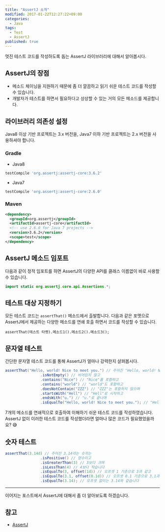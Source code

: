 ```yaml
---
title: "AssertJ 소개"
modified: 2017-01-22T12:27:22+09:00
categories:
  - Java
tags:
  - Test
  - AssertJ
published: true
---
```



멋진 테스트 코드를 작성하도록 돕는 AssertJ 라이브러리에 대해서 알아봅시다.


## AssertJ의 장점

- 메소드 체이닝을 지원하기 때문에 좀 더 깔끔하고 읽기 쉬운 테스트 코드를 작성할 수 있습니다.
- 개발자가 테스트를 하면서 필요하다고 상상할 수 있는 거의 모든 메소드를 제공합니다.

## 라이브러리 의존성 설정

Java8 이상 기반 프로젝트는 3.x 버전을, Java7 이하 기반 프로젝트는 2.x 버전을 사용하셔야 합니다.


### Gradle

- Java8
```groovy
testCompile 'org.assertj:assertj-core:3.6.2'
```

- Java7
```groovy
testCompile 'org.assertj:assertj-core:2.6.0'
```


### Maven

```xml
<dependency>
  <groupId>org.assertj</groupId>
  <artifactId>assertj-core</artifactId>
  <!-- use 2.6.0 for Java 7 projects -->
  <version>3.6.2</version>
  <scope>test</scope>
</dependency>
```



## AssertJ 메소드 임포트

다음과 같이 정적 임포트를 하면 AssertJ의 다양한 API를 클래스 이름없이 바로 사용할 수 있습니다.

```java
import static org.assertj.core.api.Assertions.*;
```



## 테스트 대상 지정하기

모든 테스트 코드는 `assertThat()` 메소드에서 출발합니다.
다음과 같은 포멧으로 AssertJ에서 제공하는 다양한 메소드를 연쇄 호출 하면서 코드를 작성할 수 있습니다.

```
assertThat(테스트 타켓).메소드1().메소드2().메소드3();
```



## 문자열 테스트

간단한 문자열 테스트 코드를 통해 AssertJ가 얼마나 강력한지 살펴봅시다.

```java
assertThat("Hello, world! Nice to meet you.") // 주어진 "Hello, world! Nice to meet you."라는 문자열은
				.isNotEmpty() // 비어있지 않고
				.contains("Nice") // "Nice"를 포함하고
				.contains("world") // "world"도 포함하고
				.doesNotContain("ZZZ") // "ZZZ"는 포함하지 않으며
				.startsWith("Hell") // "Hell"로 시작하고
				.endsWith("u.") // "u."로 끝나며
				.isEqualTo("Hello, world! Nice to meet you."); // "Hello, world! Nice to meet you."과 일치합니다.
```

7개의 메소드를 연쇄적으로 호출하여 이해하기 쉬운 테스트 코드를 작성하였습니다.
AssertJ 없이 이러한 테스트 코드를 작성했더라면 얼마나 많은 코드가 필요했었을까요? :sweat_smile:



## 숫자 테스트

```java
assertThat(3.14d) // 주어진 3.14라는 숫자는
				.isPositive() // 양수이고
				.isGreaterThan(3) // 3보다 크며
				.isLessThan(4) // 4보다 작습니다
				.isEqualTo(3, offset(1d)) // 오프셋 1 기준으로 3과 같고
				.isEqualTo(3.1, offset(0.1d)) // 오프셋 0.1 기준으로 3.1과 같으며
				.isEqualTo(3.14); // 오프셋 없이는 3.14와 같습니다
```

---


이어지는 포스트에서 AssertJ에 대해서 좀 더 알아보도록 하겠습니다.



## 참고
- [AssertJ](http://joel-costigliola.github.io/assertj/)
